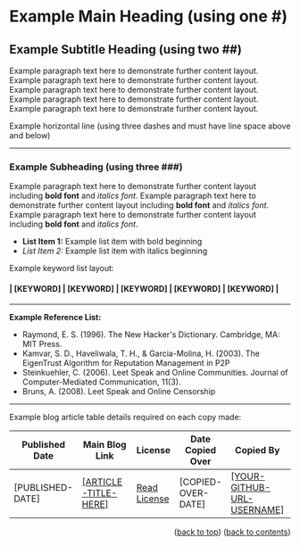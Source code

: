 <!-- This gives the ability to provide 'back to the top links -->
<a name="readme-top"></a>

<!-- INSTRUCTIONS:

You can use this template to see the default layout of an article, and also the table details at the bottom. Feel free to use this template and copy your original article data inside taken from the main website.

If you have any questions or need assistance, please do get in touch. I will try help as much as I can when I am available.

-->

# Example Main Heading (using one #)

## Example Subtitle Heading (using two ##)

Example paragraph text here to demonstrate further content layout. Example paragraph text here to demonstrate further content layout. Example paragraph text here to demonstrate further content layout. Example paragraph text here to demonstrate further content layout. Example paragraph text here to demonstrate further content layout.

<!-- Example divider line (must have line space above and below, using three hyphens -->
Example horizontal line (using three dashes and must have line space above and below)

---

### Example Subheading (using three ###)

Example paragraph text here to demonstrate further content layout including **bold font** and _italics font_. Example paragraph text here to demonstrate further content layout including **bold font** and _italics font_. Example paragraph text here to demonstrate further content layout including **bold font** and _italics font_.

- **List Item 1:** Example list item with bold beginning
- _List Item 2:_ Example list item with italics beginning

<!-- Enter Keywords Below - taken from original blog post located at the bottom of each article page (this is for SEO purposes -->
Example keyword list layout:
#### | [KEYWORD] | [KEYWORD] | [KEYWORD] | [KEYWORD] | [KEYWORD] |

---

**Example Reference List:**

- Raymond, E. S. (1996). The New Hacker's Dictionary. Cambridge, MA: MIT Press.
- Kamvar, S. D., Haveliwala, T. H., & Garcia-Molina, H. (2003). The EigenTrust Algorithm for Reputation Management in P2P
- Steinkuehler, C. (2006). Leet Speak and Online Communities. Journal of Computer-Mediated Communication, 11(3).
- Bruns, A. (2008). Leet Speak and Online Censorship

---

<!-- Table containing blog article details - including the person whom copied it over from the main website -->
Example blog article table details required on each copy made:

| Published Date | Main Blog Link | License | Date Copied Over | Copied By | Written By |
| --- | --- | --- | -- | --- | --- |
| [PUBLISHED-DATE] | [[ARTICLE-TITLE-HERE]](# "[ARTICLE-TITLE-HERE]") | [Read License](./LICENSE.md "License Agreement - Cybersecurity Blog - ProfCyberNaught") | [COPIED-OVER-DATE] | [[YOUR-GITHUB-URL-USERNAME]](https://github.com/[YOUR-GITHUB-URL-USERNAME] "[YOUR-GITHUB-URL-USERNAME] on GitHub") | [ProfCyberNaught](https://github.com/ProfCyberNaught "ProfCyberNaught on GitHub") |

<!-- DATA FORMAT: Feb 25, 2023 -->
<!-- [YOUR-GITHUB-URL-USERNAME] FORMAT: Must be as seen in your URL address bar -->

<!-- HELP NOTICE: All sections must end with the 'back to top' link and 'back to contents' link -->
<p align="right">(<a href="#readme-top">back to top</a>) (<a href="../../../">back to contents</a>)</p>
